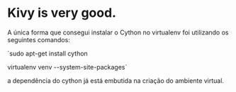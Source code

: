 Kivy is very good.
==================

A única forma que consegui instalar o Cython no virtualenv foi utilizando os seguintes comandos:

`sudo apt-get install cython

virtualenv venv --system-site-packages`

a dependência do cython já está embutida na criação do ambiente virtual.
